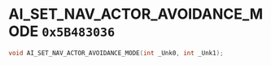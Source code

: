 # AI_SET_NAV_ACTOR_AVOIDANCE_MODE `0x5B483036`

```cpp
void AI_SET_NAV_ACTOR_AVOIDANCE_MODE(int _Unk0, int _Unk1);
```